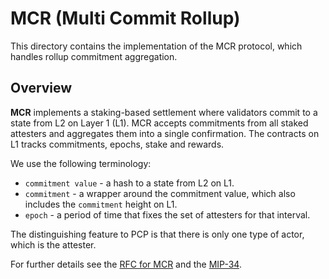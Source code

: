 # MCR (Multi Commit Rollup)

This directory contains the implementation of the MCR protocol, which handles rollup commitment aggregation.

## Overview

**MCR** implements a staking-based settlement where validators commit to a state from L2 on Layer 1 (L1). MCR accepts commitments from all staked attesters and aggregates them into a single confirmation. The contracts on L1 tracks commitments, epochs, stake and rewards.

We use the following terminology:

- `commitment value` - a hash to a state from L2 on L1.
- `commitment` - a wrapper around the commitment value, which also includes the `commitment` height on L1.
- `epoch` - a period of time that fixes the set of attesters for that interval.

The distinguishing feature to PCP is that there is only one type of actor, which is the attester.

For further details see the [RFC for MCR](https://github.com/movementlabsxyz/rfcs/pull/29) and the [MIP-34](https://github.com/movementlabsxyz/MIP/blob/main/MIP/mip-34).
